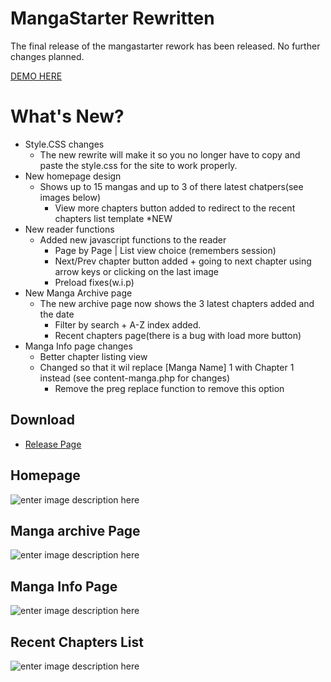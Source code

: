 # MangaStarter Rewritten
The final release of the mangastarter rework has been released. No further changes planned.

[DEMO HERE
](http://skyreader.decentrealizedweb.xyz/)
# What's New?

 - Style.CSS changes
	 - The new rewrite will make it so you no longer have to copy and paste the style.css for the site to work properly.
- New homepage design
	 - Shows up to 15 mangas and up to 3 of there latest chatpers(see images below)
		 - View more chapters button added to redirect to the recent chapters list template *NEW
 - New reader functions
	 - Added new javascript functions to the reader
		 - Page by Page | List view choice (remembers session)
		 - Next/Prev chapter button added + going to next chapter using arrow keys or clicking on the last image
		 - Preload fixes(w.i.p)
 - New Manga Archive page
	 - The new archive page now shows the 3 latest chapters added and the date
         - Filter by search + A-Z index added.
         - Recent chapters page(there is a bug with load more button)
 - Manga Info page changes
	 - Better chapter listing view
	 - Changed so that it wil replace [Manga Name] 1 with Chapter 1 instead (see content-manga.php for changes)
		 - Remove the preg replace function to remove this option

## Download

- [Release Page](https://github.com/sykhangdha/mangareader-wp/releases)


## Homepage
![enter image description here](http://i.epvpimg.com/ngWVeab.png)

## Manga archive Page

![enter image description here](http://i.epvpimg.com/blp3bab.png)

## Manga Info Page

![enter image description here](http://i.epvpimg.com/WTvfdab.png)

## Recent Chapters List

![enter image description here](http://epvpimg.com/g5lzcab.png)
